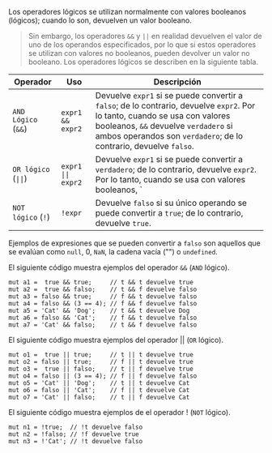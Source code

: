 Los operadores lógicos se utilizan normalmente con valores booleanos (lógicos); cuando lo son, devuelven un valor booleano.

> Sin embargo, los operadores `&&` y `||` en realidad devuelven el valor de uno de los operandos especificados, por lo que si estos operadores se utilizan con valores no booleanos, pueden devolver un valor no booleano. Los operadores lógicos se describen en la siguiente tabla.

| Operador            | Uso              | Descripción                                                                                                                                                                                                                              |
|---------------------|------------------|------------------------------------------------------------------------------------------------------------------------------------------------------------------------------------------------------------------------------------------|
| `AND Lógico` (`&&`) | `expr1 && expr2` | Devuelve `expr1` si se puede convertir a `falso`; de lo contrario, devuelve `expr2`. Por lo tanto, cuando se usa con valores booleanos, `&&` devuelve `verdadero` si ambos operandos son `verdadero`; de lo contrario, devuelve `falso`. |
| `OR lógico` (`\|\|`)               | `expr1 \|\| expr2` | Devuelve `expr1` si se puede convertir a `verdadero`; de lo contrario, devuelve `expr2`. Por lo tanto, cuando se usa con valores booleanos, `||` devuelve `true` si alguno de los operandos es `true`; si ambos son falsos, devuelve `falso`. |
| `NOT lógico` (`!`)  | `!expr`          | Devuelve `falso` si su único operando se puede convertir a `true`; de lo contrario, devuelve `true`.                                                                                                                                      |

Ejemplos de expresiones que se pueden convertir a `falso` son aquellos que se evalúan como `null`, 0, `NaN`, la cadena vacía ("") o `undefined`.

El siguiente código muestra ejemplos del operador `&&` (`AND` lógico).

```esjs
mut a1 =  true && true;     // t && t devuelve true
mut a2 =  true && falso;    // t && f devuelve falso
mut a3 = falso && true;     // f && t devuelve falso
mut a4 = falso && (3 == 4); // f && f devuelve falso
mut a5 = 'Cat' && 'Dog';    // t && t devuelve Dog
mut a6 = falso && 'Cat';    // f && t devuelve falso
mut a7 = 'Cat' && falso;    // t && f devuelve falso
```

El siguiente código muestra ejemplos del operador || (`OR` lógico).

```esjs
mut o1 =  true || true;     // t || t devuelve true
mut o2 = falso || true;     // f || t devuelve true
mut o3 =  true || falso;    // t || f devuelve true
mut o4 = falso || (3 == 4); // f || f devuelve falso
mut o5 = 'Cat' || 'Dog';    // t || t devuelve Cat
mut o6 = falso || 'Cat';    // f || t devuelve Cat
mut o7 = 'Cat' || falso;    // t || f devuelve Cat
```

El siguiente código muestra ejemplos de el operador ! (`NOT` lógico).

```esjs
mut n1 = !true;  // !t devuelve falso
mut n2 = !falso; // !f devuelve true
mut n3 = !'Cat'; // !t devuelve falso
```
